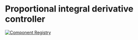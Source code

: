 # Proportional integral derivative controller

[![Component Registry](https://components.espressif.com/components/espressif/pid_ctrl/badge.svg)](https://components.espressif.com/components/espressif/pid_ctrl)